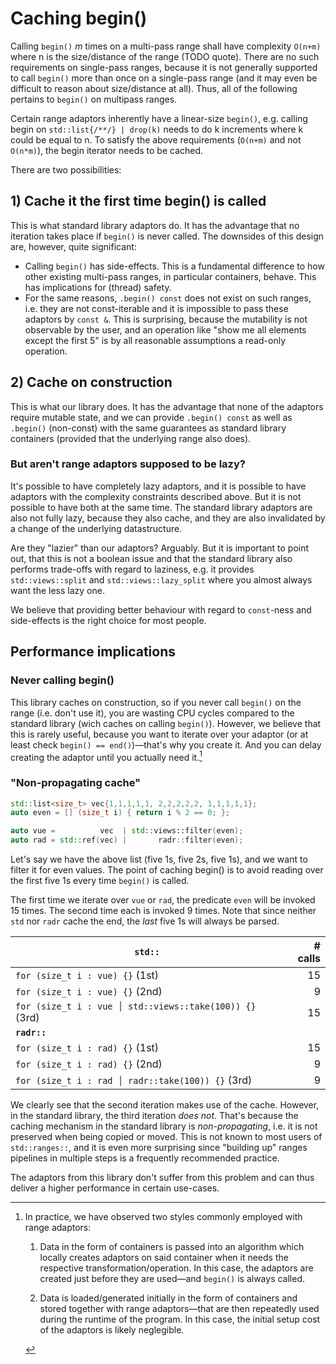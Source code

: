 # Caching begin()

Calling `begin()` $m$ times on a multi-pass range shall have complexity `O(n+m)` where n is the size/distance of the range (TODO quote).
There are no such requirements on single-pass ranges, because it is not generally supported to call `begin()` more than once on a single-pass range (and it may even be difficult to reason about size/distance at all).
Thus, all of the following pertains to `begin()` on multipass ranges.

Certain range adaptors inherently have a linear-size `begin()`, e.g. calling begin on `std::list{/**/} | drop(k)` needs to do k increments where k could be equal to n.
To satisfy the above requirements (`O(n+m)` and not `O(n*m)`), the begin iterator needs to be cached.

There are two possibilities:


## 1) Cache it the first time begin() is called

This is what standard library adaptors do. It has the advantage that no iteration takes place if `begin()` is never called.
The downsides of this design are, however, quite significant:
* Calling `begin()` has side-effects. This is a fundamental difference to how other existing multi-pass ranges, in particular containers, behave. This has implications for (thread) safety.
* For the same reasons, `.begin() const` does not exist on such ranges, i.e. they are not const-iterable and it is impossible to pass these adaptors by `const &`. This is surprising, because the mutability is not observable by the user, and an operation like "show me all elements except the first 5" is by all reasonable assumptions a read-only operation.


## 2) Cache on construction

This is what our library does. It has the advantage that none of the adaptors require mutable state, and we can provide `.begin() const` as well as `.begin()` (non-const) with the same guarantees as standard library containers (provided that the underlying range also does).

### But aren't range adaptors supposed to be lazy?

It's possible to have completely lazy adaptors, and it is possible to have adaptors with the complexity constraints described above. But it is not possible to have both at the same time. The standard library adaptors are also not fully lazy, because they also cache, and they are also invalidated by a change of the underlying datastructure.

Are they "lazier" than our adaptors? Arguably. But it is important to point out, that this is not a boolean issue and that the standard library also performs trade-offs with regard to laziness, e.g. it provides `std::views::split` and `std::views::lazy_split` where you almost always want the less lazy one.

We believe that providing better behaviour with regard to `const`-ness and side-effects is the right choice for most people.

## Performance implications

### Never calling begin()

This library caches on construction, so if you never call `begin()` on the range (i.e. don't use it), you are wasting CPU cycles compared to the standard library (wich caches on calling `begin()`).
However, we believe that this is rarely useful, because you want to iterate over your adaptor (or at least check `begin() == end()`)—that's why you create it.
And you can delay creating the adaptor until you actually need it.[^delay]

[^delay]: In practice, we have observed two styles commonly employed with range adaptors:

    1. Data in the form of containers is passed into an algorithm which locally creates adaptors on said container when it needs the respective transformation/operation. In this case, the adaptors are created just before they are used—and `begin()` is always called.

    2. Data is loaded/generated initially in the form of containers and stored together with range adaptors—that are then repeatedly used during the runtime of the program. In this case, the initial setup cost of the adaptors is likely neglegible.

### "Non-propagating cache"

```cpp
std::list<size_t> vec{1,1,1,1,1, 2,2,2,2,2, 1,1,1,1,1};
auto even = [] (size_t i) { return i % 2 == 0; };

auto vue =          vec  | std::views::filter(even);
auto rad = std::ref(vec) |       radr::filter(even);
```

Let's say we have the above list (five 1s, five 2s, five 1s), and we want to filter it for even values.
The point of caching begin() is to avoid reading over the first five 1s every time `begin()` is called.

The first time we iterate over `vue` or `rad`, the predicate `even` will be invoked 15 times. The second time each is invoked 9 times. Note that since neither `std` nor `radr` cache the end, the *last* five 1s will always be parsed.

|  `std::`                                                | # calls     |
|---------------------------------------------------------|------------:|
| `for (size_t i : vue) {}` (1st)                         | 15          |
| `for (size_t i : vue) {}` (2nd)                         |  9          |
| `for (size_t i : vue │ std::views::take(100)) {}` (3rd) | 15          |
| **`radr::`**                                            |             |
| `for (size_t i : rad) {}` (1st)                         | 15          |
| `for (size_t i : rad) {}` (2nd)                         |  9          |
| `for (size_t i : rad │ radr::take(100)) {}` (3rd)       |  9          |

We clearly see that the second iteration makes use of the cache. However, in the standard library, the third iteration *does not*.
That's because the caching mechanism in the standard library is *non-propagating*, i.e. it is not preserved when being copied or moved.
This is not known to most users of `std::ranges::`, and it is even more surprising since "building up" ranges pipelines in multiple steps is a frequently recommended practice.

The adaptors from this library don't suffer from this problem and can thus deliver a higher performance in certain use-cases.
